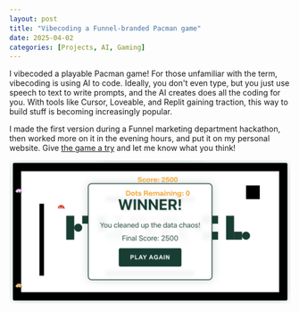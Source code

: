 ```yaml
---
layout: post
title: "Vibecoding a Funnel-branded Pacman game"
date: 2025-04-02
categories: [Projects, AI, Gaming]
---
```



I vibecoded a playable Pacman game! For those unfamiliar with the term, vibecoding is using AI to code. Ideally, you don't even type, but you just use speech to text to write prompts, and the AI creates does all the coding for you. With tools like Cursor, Loveable, and Replit gaining traction, this way to build stuff is becoming increasingly popular. 


I made the first version during a Funnel marketing department hackathon, then worked more on it in the evening hours, and put it on my personal website. Give [the game a try](https://thomasfrenkiel.com/pacman/) and let me know what you think! 


![Pacman Game Screenshot](/assets/images/pacman.png) 